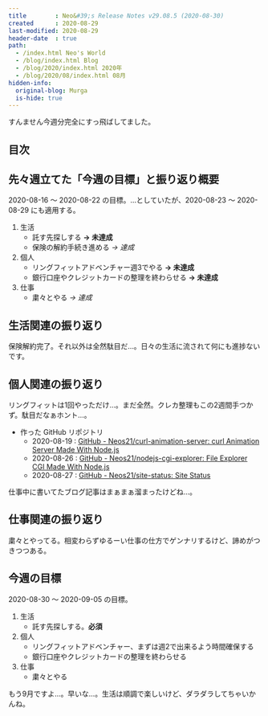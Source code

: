 ```yaml
---
title        : Neo&#39;s Release Notes v29.08.5 (2020-08-30)
created      : 2020-08-29
last-modified: 2020-08-29
header-date  : true
path:
  - /index.html Neo's World
  - /blog/index.html Blog
  - /blog/2020/index.html 2020年
  - /blog/2020/08/index.html 08月
hidden-info:
  original-blog: Murga
  is-hide: true
---
```


すんません今週分完全にすっ飛ばしてました。

## 目次

## 先々週立てた「今週の目標」と振り返り概要

2020-08-16 ～ 2020-08-22 の目標。…としていたが、2020-08-23 ～ 2020-08-29 にも適用する。

1. 生活
    - 託す先探しする __→ 未達成__
    - 保険の解約手続き進める _→ 達成_
2. 個人
    - リングフィットアドベンチャー週3でやる __→ 未達成__
    - 銀行口座やクレジットカードの整理を終わらせる __→ 未達成__
3. 仕事
    - 粛々とやる _→ 達成_

## 生活関連の振り返り

保険解約完了。それ以外は全然駄目だ…。日々の生活に流されて何にも進捗ないです。

## 個人関連の振り返り

リングフィットは1回やっただけ…。まだ全然。クレカ整理もこの2週間手つかず。駄目だなぁホント…。

- 作った GitHub リポジトリ
  - 2020-08-19 : [GitHub - Neos21/curl-animation-server: curl Animation Server Made With Node.js](https://github.com/Neos21/curl-animation-server)
  - 2020-08-26 : [GitHub - Neos21/nodejs-cgi-explorer: File Explorer CGI Made With Node.js](https://github.com/Neos21/nodejs-cgi-explorer)
  - 2020-08-27 : [GitHub - Neos21/site-status: Site Status](https://github.com/Neos21/site-status)

仕事中に書いてたブログ記事はまぁまぁ溜まったけどね…。

## 仕事関連の振り返り

粛々とやってる。相変わらずゆるーい仕事の仕方でゲンナリするけど、諦めがつきつつある。

## 今週の目標

2020-08-30 ～ 2020-09-05 の目標。

1. 生活
    - 託す先探しする。__必須__
2. 個人
    - リングフィットアドベンチャー、まずは週2で出来るよう時間確保する
    - 銀行口座やクレジットカードの整理を終わらせる
3. 仕事
    - 粛々とやる

もう9月ですよ…。早いな…。生活は順調で楽しいけど、ダラダラしてちゃいかんね。
